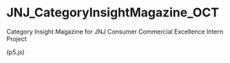 # JNJ_CategoryInsightMagazine_OCT
Category Insight Magazine for JNJ Consumer Commercial Excellence Intern Project

(p5.js)
